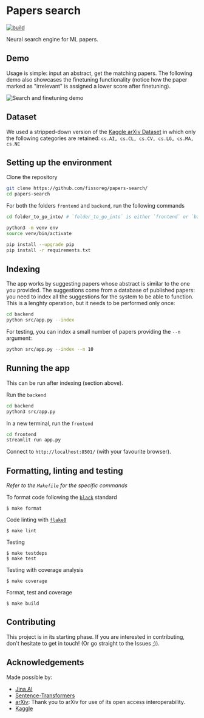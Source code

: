 # Papers search

[![build](https://github.com/fissoreg/papers-search/actions/workflows/build.yml/badge.svg)](https://github.com/fissoreg/papers-search/actions/workflows/build.yml)

Neural search engine for ML papers.

## Demo

Usage is simple: input an abstract, get the matching papers. The following demo also showcases the finetuning functionality (notice how the paper marked as "irrelevant" is assigned a lower score after finetuning).

![Search and finetuning demo](img/demo.gif)

## Dataset

We used a stripped-down version of the [Kaggle arXiv Dataset](https://www.kaggle.com/Cornell-University/arxiv/) in which only the following categories are retained: `cs.AI, cs.CL, cs.CV, cs.LG, cs.MA, cs.NE`

## Setting up the environment

Clone the repository

```bash
git clone https://github.com/fissoreg/papers-search/
cd papers-search
```

For both the folders `frontend` and `backend`, run the following commands

```bash
cd folder_to_go_into/ # `folder_to_go_into` is either `frontend` or `backend`

python3 -m venv env
source venv/bin/activate

pip install --upgrade pip
pip install -r requirements.txt
```

## Indexing

The app works by suggesting papers whose abstract is similar to the one you provided. The suggestions come from a database of published papers: you need to index all the suggestions for the system to be able to function. This is a lenghty operation, but it needs to be performed only once:

```bash
cd backend
python src/app.py --index
```

For testing, you can index a small number of papers providing the `--n` argument:
```bash
python src/app.py --index --n 10
```


## Running the app

This can be run after indexing (section above).

Run the `backend`

```bash
cd backend
python3 src/app.py
```

In a new terminal, run the `frontend`

```bash
cd frontend
streamlit run app.py
```

Connect to `http://localhost:8501/` (with your favourite browser).

## Formatting, linting and testing

_Refer to the `Makefile` for the specific commands_

To format code following the [`black`](https://github.com/psf/black) standard
```
$ make format
```

Code linting with [`flake8`](https://github.com/PyCQA/flake8)
```
$ make lint
```

Testing
```
$ make testdeps
$ make test
```

Testing with coverage analysis
```
$ make coverage
```

Format, test and coverage
```
$ make build
```

## Contributing

This project is in its starting phase. If you are interested in contributing, don't hesitate to get in touch! (Or go straight to the Issues ;)).

## Acknowledgements

Made possible by:

- [Jina AI](https://jina.ai)
- [Sentence-Transformers](https://www.sbert.net/)
- [arXiv](https://arxiv.org): Thank you to arXiv for use of its open access interoperability.
- [Kaggle](https://kaggle.com)
